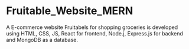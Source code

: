# Fruitable_Website_MERN
A E-commerce website Fruitabels for shopping groceries is developed using HTML, CSS, JS, React for frontend, Node.j, Express.js for backend and MongoDB as a database.
